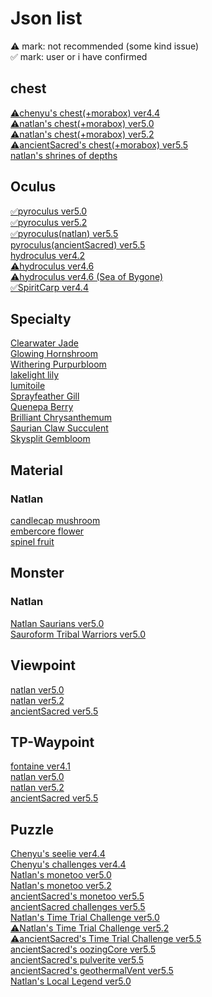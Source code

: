 <body>
  <h1>Json list</h1>
    <a>⚠︎ mark: not recommended (some kind issue)</a></br>
    <a>✅ mark: user or i have confirmed</a>
  <h2>chest</h2>
  <a href="/chest/chenyu/README.md">⚠︎chenyu's chest(+morabox) ver4.4</a></br>
  <a href="/chest/natlan/5.0/README.md">⚠︎natlan's chest(+morabox) ver5.0</a></br>
  <a href="/chest/natlan/5.2/README.md">⚠︎natlan's chest(+morabox) ver5.2</a></br>
  <a href="/chest/ancientSacred/README.md">⚠︎ancientSacred's chest(+morabox) ver5.5</a></br>
  <a href="/chest/natlan/shrines_of_depths/README.md">natlan's shrines of depths</a></br>
  <h2>Oculus</h2>
  <a href="/oculus/pyroculus/5.0/README.md">✅pyroculus ver5.0</a></br>
  <a href="/oculus/pyroculus/5.2/README.md">✅pyroculus ver5.2</a></br>
  <a href="/oculus/pyroculus/5.5/README.md">✅pyroculus(natlan) ver5.5</a></br>
  <a href="/oculus/pyroculus/ancientSacred/README.md">pyroculus(ancientSacred) ver5.5</a></br>
  <a href="/oculus/hydroculus/4.2/README.md">hydroculus ver4.2</a></br>
  <a href="/oculus/hydroculus/4.6/README.md">⚠︎hydroculus ver4.6</a></br>
  <a href="/oculus/hydroculus/SeaOfBygone/README.md">⚠︎hydroculus ver4.6 (Sea of Bygone)</a></br>
  <a href="/oculus/SpiritCarp/4.4/README.md">✅SpiritCarp ver4.4</a></br>
  <h2>Specialty</h2>
  <a href="/specialty/clearwaterJade/README.md">Clearwater Jade</a></br>
  <a href="/specialty/GlowingHornshroom/README.md">Glowing Hornshroom</a></br>
  <a href="/specialty/WitheringPurpurbloom/README.md">Withering Purpurbloom</a></br>
  <a href="/specialty/lakelightLily/README.md">lakelight lily</a></br>
  <a href="/specialty/lumitoile/README.md">lumitoile</a></br>
  <a href="/specialty/SprayfeatherGill/README.md">Sprayfeather Gill</a></br>
  <a href="/specialty/QuenepaBerry/README.md">Quenepa Berry</a></br>
  <a href="/specialty/BrilliantChrysanthemum/README.md">Brilliant Chrysanthemum</a></br>
  <a href="/specialty/SaurianClawSucculent/README.md">Saurian Claw Succulent</a></br>
  <a href="/specialty/skysplitGembloom/README.md">Skysplit Gembloom</a></br>
  <h2>Material</h2>
  <h3>Natlan</h3>
  <a href="/material/natlan/candlecap mushroom/README.md">candlecap mushroom</a></br>
  <a href="/material/natlan/embercore flower/README.md">embercore flower</a></br>
  <a href="/material/natlan/spinel fruit/README.md">spinel fruit</a></br>
  <h2>Monster</h2>
  <h3>Natlan</h3>
  <a href="/monster/natlan_saurians/5.0/README.md">Natlan Saurians ver5.0</a></br>
  <a href="/monster/sairoform_tribal_warriors/5.0/README.md">Sauroform Tribal Warriors ver5.0</a></br>
  <h2>Viewpoint</h2>
  <a href="/viewpoint/natlan/5.0/README.md">natlan ver5.0</a></br>
  <a href="/viewpoint/natlan/5.2/README.md">natlan ver5.2</a></br>
  <a href="/viewpoint/ancientSacred/README.md">ancientSacred ver5.5</a></br>
  <h2>TP-Waypoint</h2>
  <a href="/teleport-waypoint/fontaine/json/4.1/README.md">fontaine ver4.1</a></br>
  <a href="/teleport-waypoint/natlan/5.0/README.md">natlan ver5.0</a></br>
  <a href="/teleport-waypoint/natlan/5.2/README.md">natlan ver5.2</a></br>
  <a href="/teleport-waypoint/natlan/ancientSacred/README.md">ancientSacred ver5.5</a></br>
  <h2>Puzzle</h2>
  <a href="/puzzle/chenyu/seelie/README.md">Chenyu's seelie ver4.4</a></br>
  <a href="/puzzle/chenyu/challenges/README.md">Chenyu's challenges ver4.4</a></br>
  <a href="/puzzle/natlan/monetoo/5.0/README.md">Natlan's monetoo ver5.0</a></br>
  <a href="/puzzle/natlan/monetoo/5.0/README.md">Natlan's monetoo ver5.2</a></br>
  <a href="/puzzle/ancientSacred/monetoo/README.md">ancientSacred's monetoo ver5.5</a></br>
  <a href="/puzzle/ancientSacred/challenges/README.md">ancientSacred challenges ver5.5</a></br>
  <a href="/puzzle/natlan/TimeTrialChallenge/5.0/README.md">Natlan's Time Trial Challenge ver5.0</a></br>
  <a href="/puzzle/natlan/TimeTrialChallenge/5.2/README.md">⚠︎Natlan's Time Trial Challenge ver5.2</a></br>
  <a href="/puzzle/ancientSacred/challenge/README.md">⚠ancientSacred's Time Trial Challenge ver5.5</a></br>
  <a href="/puzzle/ancientSacred/oozingCore/README.md">ancientSacred's oozingCore ver5.5</a></br>
  <a href="/puzzle/ancientSacred/pulverite/README.md">ancientSacred's pulverite ver5.5</a></br>
  <a href="/puzzle/ancientSacred/geothermalVent/README.md">ancientSacred's geothermalVent ver5.5</a></br>
  <a href="/puzzle/natlan/LocalLegend/5.0/README.md">Natlan's Local Legend ver5.0</a></br>
</body>
